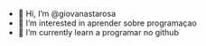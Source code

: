 - 👋 Hi, I’m @giovanastarosa
- 👀 I’m interested in  aprender sobre programaçao
- 🌱 I’m currently learn a  programar no github
